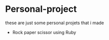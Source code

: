 # Personal-project

these are just some personal projets that i made

* Rock paper scissor using Ruby